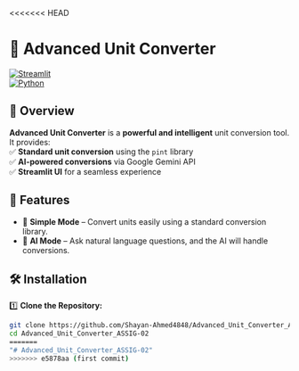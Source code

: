 <<<<<<< HEAD
# 🌟 Advanced Unit Converter  

[![Streamlit](https://img.shields.io/badge/Made%20With-Streamlit-red?style=flat&logo=streamlit)](https://streamlit.io/)  
[![Python](https://img.shields.io/badge/Python-3.8%2B-blue?style=flat&logo=python)](https://www.python.org/)  

## 🚀 Overview  
**Advanced Unit Converter** is a **powerful and intelligent** unit conversion tool. It provides:  
✅ **Standard unit conversion** using the `pint` library  
✅ **AI-powered conversions** via Google Gemini API  
✅ **Streamlit UI** for a seamless experience  

## 🎯 Features  
- 🔢 **Simple Mode** – Convert units easily using a standard conversion library.  
- 🤖 **AI Mode** – Ask natural language questions, and the AI will handle conversions.  



## 🛠️ Installation  

1️⃣ **Clone the Repository:**  
```sh
git clone https://github.com/Shayan-Ahmed4848/Advanced_Unit_Converter_ASSIG-02.git
cd Advanced_Unit_Converter_ASSIG-02
=======
"# Advanced_Unit_Converter_ASSIG-02" 
>>>>>>> e5878aa (first commit)
